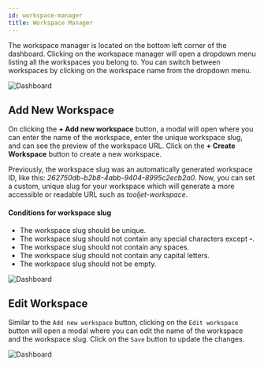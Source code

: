 ```yaml
---
id: workspace-manager
title: Workspace Manager
---
```


The workspace manager is located on the bottom left corner of the dashboard. Clicking on the workspace manager will open a dropdown menu listing all the workspaces you belong to. You can switch between workspaces by clicking on the workspace name from the dropdown menu.

<img className="screenshot-full" src="/img/dashboard/workspacemenu-v2.png" alt="Dashboard"/>

<div style={{paddingTop:'24px'}}>

## Add New Workspace

On clicking the **+ Add new workspace** button, a modal will open where you can enter the name of the workspace, enter the unique workspace slug, and can see the preview of the workspace URL. Click on the **+ Create Workspace** button to create a new workspace.

Previously, the workspace slug was an automatically generated workspace ID, like this: *262750db-b2b8-4abb-9404-8995c2ecb2a0*. Now, you can set a custom, unique slug for your workspace which will generate a more accessible or readable URL such as *tooljet-workspace*.

#### Conditions for workspace slug

- The workspace slug should be unique.
- The workspace slug should not contain any special characters except **-**.
- The workspace slug should not contain any spaces.
- The workspace slug should not contain any capital letters.
- The workspace slug should not be empty.

<img className="screenshot-full" src="/img/dashboard/workspace-modal-v3.png" alt="Dashboard"/>

</div>

<div style={{paddingTop:'24px'}}>

## Edit Workspace

Similar to the `Add new workspace` button, clicking on the `Edit workspace` button will open a modal where you can edit the name of the workspace and the workspace slug. Click on the `Save` button to update the changes.

<img className="screenshot-full" src="/img/dashboard/edit-workspace.png" alt="Dashboard"/>

</div>


